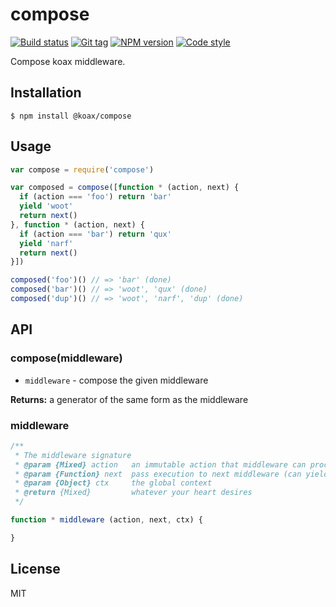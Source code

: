 
# compose

[![Build status][travis-image]][travis-url]
[![Git tag][git-image]][git-url]
[![NPM version][npm-image]][npm-url]
[![Code style][standard-image]][standard-url]

Compose koax middleware.

## Installation

    $ npm install @koax/compose

## Usage

```js
var compose = require('compose')

var composed = compose([function * (action, next) {
  if (action === 'foo') return 'bar'
  yield 'woot'
  return next()
}, function * (action, next) {
  if (action === 'bar') return 'qux'
  yield 'narf'
  return next()
}])

composed('foo')() // => 'bar' (done)
composed('bar')() // => 'woot', 'qux' (done)
composed('dup')() // => 'woot', 'narf', 'dup' (done)
```

## API

### compose(middleware)

- `middleware` - compose the given middleware

**Returns:** a generator of the same form as the middleware

### middleware

```js
/**
 * The middleware signature
 * @param {Mixed} action   an immutable action that middleware can process
 * @param {Function} next  pass execution to next middleware (can yield or return)
 * @param {Object} ctx     the global context
 * @return {Mixed}         whatever your heart desires
 */

function * middleware (action, next, ctx) {

}
```

## License

MIT

[travis-image]: https://img.shields.io/travis/koaxjs/compose.svg?style=flat-square
[travis-url]: https://travis-ci.org/koaxjs/compose
[git-image]: https://img.shields.io/github/tag/koaxjs/compose.svg
[git-url]: https://github.com/koaxjs/compose
[standard-image]: https://img.shields.io/badge/code%20style-standard-brightgreen.svg?style=flat
[standard-url]: https://github.com/feross/standard
[npm-image]: https://img.shields.io/npm/v/@koax/compose.svg?style=flat-square
[npm-url]: https://npmjs.org/package/@koax/compose
